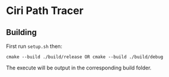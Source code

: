 # Ciri Path Tracer

## Building

First run `setup.sh` then:

    cmake --build ./build/release OR cmake --build ./build/debug

The execute will be output in the corresponding build folder.

